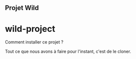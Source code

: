 ## Projet Wild

# wild-project

Comment installer ce projet ?

Tout ce que nous avons à faire pour l'instant, c'est de le cloner.